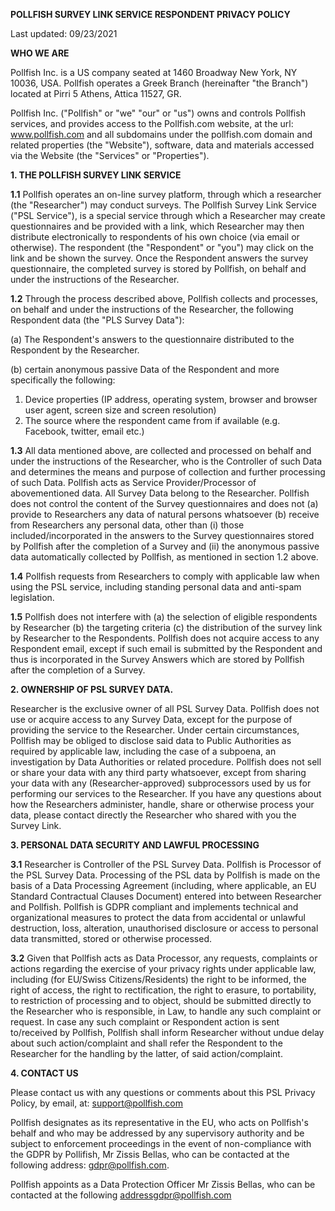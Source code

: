 **POLLFISH SURVEY LINK SERVICE RESPONDENT PRIVACY POLICY**

Last updated: 09/23/2021

**WHO WE ARE**

Pollfish Inc. is a US company seated at 1460 Broadway New York, NY 10036, USA. Pollfish operates a Greek Branch (hereinafter &quot;the Branch&quot;) located at Pirri 5 Athens, Attica 11527, GR.

Pollfish Inc. (&quot;Pollfish&quot; or &quot;we&quot; &quot;our&quot; or &quot;us&quot;) owns and controls Pollfish services, and provides access to the Pollfish.com website, at the url: www.pollfish.com and all subdomains under the pollfish.com domain and related properties (the &quot;Website&quot;), software, data and materials accessed via the Website (the &quot;Services&quot; or &quot;Properties&quot;).

**1. THE POLLFISH SURVEY LINK SERVICE**

**1.1**  Pollfish operates an on-line survey platform, through which a researcher (the &quot;Researcher&quot;) may conduct surveys. The Pollfish Survey Link Service (&quot;PSL Service&quot;), is a special service through which a Researcher may create questionnaires and be provided with a link, which Researcher may then distribute electronically to respondents of his own choice (via email or otherwise). The respondent (the &quot;Respondent&quot; or &quot;you&quot;) may click on the link and be shown the survey. Once the Respondent answers the survey questionnaire, the completed survey is stored by Pollfish, on behalf and under the instructions of the Researcher.

**1.2**  Through the process described above, Pollfish collects and processes, on behalf and under the instructions of the Researcher, the following Respondent data (the &quot;PLS Survey Data&quot;):

(a) The Respondent&#39;s answers to the questionnaire distributed to the Respondent by the Researcher.

(b) certain anonymous passive Data of the Respondent and more specifically the following:

1. Device properties (IP address, operating system, browser and browser user agent, screen size and screen resolution)
2. The source where the respondent came from if available (e.g. Facebook, twitter, email etc.)

**1.3** All data mentioned above, are collected and processed on behalf and under the instructions of the Researcher, who is the Controller of such Data and determines the means and purpose of collection and further processing of such Data. Pollfish acts as Service Provider/Processor of abovementioned data. All Survey Data belong to the Researcher. Pollfish does not control the content of the Survey questionnaires and does not (a) provide to Researchers any data of natural persons whatsoever (b) receive from Researchers any personal data, other than (i) those included/incorporated in the answers to the Survey questionnaires stored by Pollfish after the completion of a Survey and (ii) the anonymous passive data automatically collected by Pollfish, as mentioned in section 1.2 above.

**1.4** Pollfish requests from Researchers to comply with applicable law when using the PSL service, including standing personal data and anti-spam legislation.

**1.5** Pollfish does not interfere with (a) the selection of eligible respondents by Researcher (b) the targeting criteria (c) the distribution of the survey link by Researcher to the Respondents. Pollfish does not acquire access to any Respondent email, except if such email is submitted by the Respondent and thus is incorporated in the Survey Answers which are stored by Pollfish after the completion of a Survey.

**2. OWNERSHIP OF PSL SURVEY DATA.**

Researcher is the exclusive owner of all PSL Survey Data. Pollfish does not use or acquire access to any Survey Data, except for the purpose of providing the service to the Researcher. Under certain circumstances, Pollfish may be obliged to disclose said data to Public Authorities as required by applicable law, including the case of a subpoena, an investigation by Data Authorities or related procedure. Pollfish does not sell or share your data with any third party whatsoever, except from sharing your data with any (Researcher-approved) subprocessors used by us for performing our services to the Researcher. If you have any questions about how the Researchers administer, handle, share or otherwise process your data, please contact directly the Researcher who shared with you the Survey Link.

**3. PERSONAL DATA SECURITY AND LAWFUL PROCESSING**

**3.1**  Researcher is Controller of the PSL Survey Data. Pollfish is Processor of the PSL Survey Data. Processing of the PSL data by Pollfish is made on the basis of a Data Processing Agreement (including, where applicable, an EU Standard Contractual Clauses Document) entered into between Researcher and Pollfish. Pollfish is GDPR compliant and implements technical and organizational measures to protect the data from accidental or unlawful destruction, loss, alteration, unauthorised disclosure or access to personal data transmitted, stored or otherwise processed.

**3.2** Given that Pollfish acts as Data Processor, any requests, complaints or actions regarding the exercise of your privacy rights under applicable law, including (for EU/Swiss Citizens/Residents) the right to be informed, the right of access, the right to rectification, the right to erasure, to portability, to restriction of processing and to object, should be submitted directly to the Researcher who is responsible, in Law, to handle any such complaint or request. In case any such complaint or Respondent action is sent to/received by Pollfish, Pollfish shall inform Researcher without undue delay about such action/complaint and shall refer the Respondent to the Researcher for the handling by the latter, of said action/complaint.

**4. CONTACT US**

Please contact us with any questions or comments about this PSL Privacy Policy, by email, at: support@pollfish.com

Pollfish designates as its representative in the EU, who acts on Pollfish&#39;s behalf and who may be addressed by any supervisory authority and be subject to enforcement proceedings in the event of non-compliance with the GDPR by Pollifish, Mr Zissis Bellas, who can be contacted at the following address: [gdpr@pollfish.com](mailto:gdpr@pollfish.com).

Pollfish appoints as a Data Protection Officer Mr Zissis Bellas, who can be contacted at the following addressgdpr@pollfish.com
